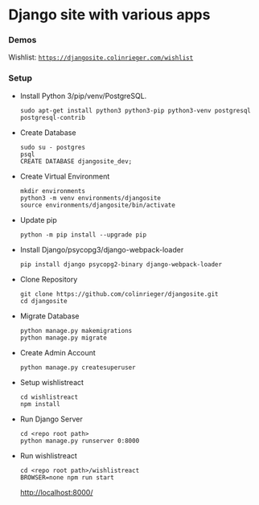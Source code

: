 # Django site with various apps
### Demos
Wishlist: [`https://djangosite.colinrieger.com/wishlist`](https://djangosite.colinrieger.com/wishlist)

### Setup
- Install Python 3/pip/venv/PostgreSQL.  
  ```
  sudo apt-get install python3 python3-pip python3-venv postgresql postgresql-contrib
  ```
- Create Database
  ```
  sudo su - postgres
  psql
  CREATE DATABASE djangosite_dev;
  ```
- Create Virtual Environment
  ```
  mkdir environments
  python3 -m venv environments/djangosite
  source environments/djangosite/bin/activate
  ```
- Update pip
  ```
  python -m pip install --upgrade pip
  ```
- Install Django/psycopg3/django-webpack-loader
  ```
  pip install django psycopg2-binary django-webpack-loader
  ```
- Clone Repository
  ```
  git clone https://github.com/colinrieger/djangosite.git
  cd djangosite
  ```
- Migrate Database
  ```
  python manage.py makemigrations
  python manage.py migrate
  ```
- Create Admin Account
  ```
  python manage.py createsuperuser
  ```
- Setup wishlistreact
  ```
  cd wishlistreact
  npm install
  ```
- Run Django Server
  ```
  cd <repo root path>
  python manage.py runserver 0:8000
  ```
- Run wishlistreact
  ```
  cd <repo root path>/wishlistreact
  BROWSER=none npm run start
  ```
  [http://localhost:8000/](http://localhost:8000/)
